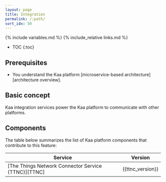 ```yaml
---
layout: page
title: Integration
permalink: /:path/
sort_idx: 50
---
```


{% include variables.md %}
{% include_relative links.md %}

* TOC
{:toc}


## Prerequisites

- You understand the Kaa platform [microservice-based architecture][architecture overview].


## Basic concept

Kaa integration services power the Kaa platform to communicate with other platforms.


## Components

The table below summarizes the list of Kaa platform components that contribute to this feature:

| Service                                               | Version          |
|-------------------------------------------------------|------------------|
| [The Things Network Connector Service (TTNC)][TTNC] | {{ttnc_version}} |
